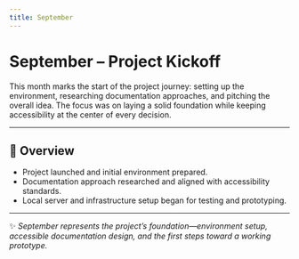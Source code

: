 ```yaml
---
title: September
---
```


# September – Project Kickoff

This month marks the start of the project journey: setting up the environment, researching documentation approaches, and pitching the overall idea. The focus was on laying a solid foundation while keeping accessibility at the center of every decision.

---

## 🌱 Overview
- Project launched and initial environment prepared.  
- Documentation approach researched and aligned with accessibility standards.  
- Local server and infrastructure setup began for testing and prototyping.  

---
✨ *September represents the project’s foundation—environment setup, accessible documentation design, and the first steps toward a working prototype.*
